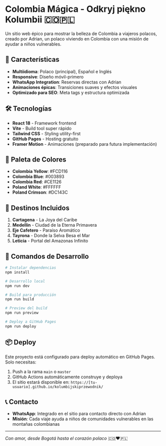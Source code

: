 # Colombia Mágica - Odkryj piękno Kolumbii 🇨🇴🇵🇱

Un sitio web épico para mostrar la belleza de Colombia a viajeros polacos, creado por Adrian, un polaco viviendo en Colombia con una misión de ayudar a niños vulnerables.

## 🚀 Características

- **Multiidioma**: Polaco (principal), Español e Inglés
- **Responsive**: Diseño móvil-primero
- **WhatsApp Integration**: Reservas directas con Adrian
- **Animaciones épicas**: Transiciones suaves y efectos visuales
- **Optimizado para SEO**: Meta tags y estructura optimizada

## 🛠️ Tecnologías

- **React 18** - Framework frontend
- **Vite** - Build tool super rápido
- **Tailwind CSS** - Styling utility-first
- **GitHub Pages** - Hosting gratuito
- **Framer Motion** - Animaciones (preparado para futura implementación)

## 🎨 Paleta de Colores

- **Colombia Yellow**: #FCD116
- **Colombia Blue**: #003893
- **Colombia Red**: #CE1126
- **Poland White**: #FFFFFF
- **Poland Crimson**: #DC143C

## 📱 Destinos Incluidos

1. **Cartagena** - La Joya del Caribe
2. **Medellín** - Ciudad de la Eterna Primavera
3. **Eje Cafetero** - Paraíso Aromático
4. **Tayrona** - Donde la Selva Besa el Mar
5. **Leticia** - Portal del Amazonas Infinito

## 🚀 Comandos de Desarrollo

```bash
# Instalar dependencias
npm install

# Desarrollo local
npm run dev

# Build para producción
npm run build

# Preview del build
npm run preview

# Deploy a GitHub Pages
npm run deploy
```

## 📦 Deploy

Este proyecto está configurado para deploy automático en GitHub Pages. Solo necesitas:

1. Push a la rama `main` o `master`
2. GitHub Actions automáticamente construye y deploya
3. El sitio estará disponible en: `https://[tu-usuario].github.io/kolumbijskiprzewodnik/`

## 📞 Contacto

- **WhatsApp**: Integrado en el sitio para contacto directo con Adrian
- **Misión**: Cada viaje ayuda a niños de comunidades vulnerables en las montañas colombianas

---

*Con amor, desde Bogotá hasta el corazón polaco* 🇨🇴❤️🇵🇱